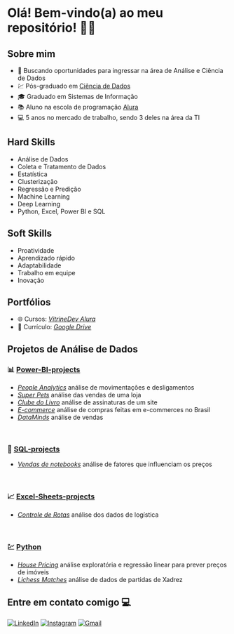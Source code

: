 <h1>Olá! Bem-vindo(a) ao meu repositório! 🧑‍💻</h1>

## Sobre mim

- 🔭 Buscando oportunidades para ingressar na área de Análise e Ciência de Dados
- 💹 Pós-graduado em [Ciência de Dados](https://github.com/paulo-emilio/Pos-Graduacao-Data-Science)
- 🎓 Graduado em Sistemas de Informação
- 📚 Aluno na escola de programação [Alura](https://cursos.alura.com.br/vitrinedev/paulo-emilio)
- 💻 5 anos no mercado de trabalho, sendo 3 deles na área da TI

## Hard Skills 
- Análise de Dados
- Coleta e Tratamento de Dados
- Estatística
- Clusterização
- Regressão e Predição
- Machine Learning
- Deep Learning
- Python, Excel, Power BI e SQL

## Soft Skills
- Proatividade
- Aprendizado rápido
- Adaptabilidade
- Trabalho em equipe
- Inovação


## Portfólios

- 🌐 Cursos: *[VitrineDev Alura](https://cursos.alura.com.br/vitrinedev/paulo-emilio)*
- 📄 Currículo: *[Google Drive](https://drive.google.com/file/d/1euJtzX6BuXnvAummmRNvwzNikdGsWCDe/view?usp=sharing)*


## Projetos de Análise de Dados

### 📊 [Power-BI-projects](https://github.com/paulo-emilio/Power-BI-projects)
  - *[People Analytics](https://github.com/paulo-emilio/Power-BI-projects/tree/main/People-Analytics)*  análise de movimentações e desligamentos
  - *[Super Pets](https://github.com/paulo-emilio/Power-BI-projects/tree/main/Super-Pets)*  análise das vendas de uma loja
  - *[Clube do Livro](https://github.com/paulo-emilio/Power-BI-projects/tree/main/Clube-do-Livro)*  análise de assinaturas de um site
  - *[E-commerce](https://github.com/paulo-emilio/Power-BI-projects/tree/main/E-commerce)*  análise de compras feitas em e-commerces no Brasil
  - *[DataMinds](https://github.com/paulo-emilio/Power-BI-projects/tree/main/Data-Minds)*  análise de vendas

&nbsp;

### 🎲 [SQL-projects](https://github.com/paulo-emilio/SQL-projects)

  - *[Vendas de notebooks](https://github.com/paulo-emilio/SQL-projects/tree/main/Vendas-de-notebooks)* análise de fatores que influenciam os preços

&nbsp;

### 📈 [Excel-Sheets-projects](https://github.com/paulo-emilio/Excel-Sheets-projects)

  - *[Controle de Rotas](https://github.com/paulo-emilio/Excel-Sheets-projects)* análise dos dados de logística

&nbsp;

### 💹 [Python](#)

  - *[House Pricing](https://github.com/paulo-emilio/House-Pricing-machine-learning)* análise exploratória e regressão linear para prever preços de imóveis
  - *[Lichess Matches](https://github.com/paulo-emilio/Lichess-Matches)* análise de dados de partidas de Xadrez


## Entre em contato comigo 💻

[<img alt="LinkedIn" src="https://img.shields.io/badge/linkedin%20-%230077B5.svg?&style=for-the-badge&logo=linkedin&logoColor=white"/>](https://www.linkedin.com/in/paulo-emilio/)
[<img alt="Instagram" src="https://img.shields.io/badge/pauloemilio%20-%23E4405F.svg?&style=for-the-badge&logo=Instagram&logoColor=white"/>](https://www.instagram.com/pauloemilio__/)
[<img alt="Gmail" src="https://img.shields.io/badge/Gmail-D14836?style=for-the-badge&logo=gmail&logoColor=white" />
](mailto:pauloemilio.sistemas@gmail.com)


<!-- 

- 📂 **Projetos Acadêmicos Diversificados:**
  - [Projetos-Diversificados](https://github.com/paulo-emilio/Projetos-Academicos-Diversificados)

![paulo-emilio's Stats](https://github-readme-stats.vercel.app/api?username=paulo-emilio&theme=chartreuse-dark&show_icons=true&hide_border=true&count_private=true)
![paulo-emilio's Streak](https://github-readme-streak-stats.herokuapp.com/?user=paulo-emilio&theme=chartreuse-dark&hide_border=true)
![paulo-emilio's Top Languages](https://github-readme-stats.vercel.app/api/top-langs/?username=paulo-emilio&theme=chartreuse-dark&show_icons=true&hide_border=true&layout=compact)

-->

